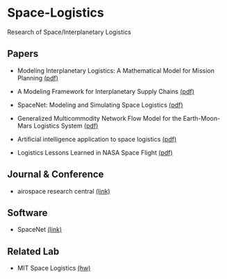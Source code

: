 # Space-Logistics
Research of Space/Interplanetary Logistics

## Papers
- Modeling Interplanetary Logistics: A Mathematical Model for Mission Planning [(pdf)](https://arc.aiaa.org/doi/pdf/10.2514/6.2006-5735)

- A Modeling Framework for Interplanetary Supply Chains [(pdf)](https://www.researchgate.net/profile/Olivier_De_Weck/publication/228656529_A_Modeling_Framework_for_Interplanetary_Supply_Chains/links/0deec53c601cbc6bbc000000.pdf)

- SpaceNet: Modeling and Simulating Space Logistics [(pdf)](https://trs.jpl.nasa.gov/bitstream/handle/2014/45444/08-2526_A1b.pdf?sequence=1&isAllowed=y)

- Generalized Multicommodity Network Flow Model for the Earth-Moon-Mars Logistics System [(pdf)](https://arc.aiaa.org/doi/pdf/10.2514/1.A33235)

- Artificial intelligence application to space logistics [(pdf)](https://arc.aiaa.org/doi/abs/10.2514/6.1988-4754)

- Logistics Lessons Learned in NASA Space Flight [(pdf)](http://hdl.handle.net/2060/20110022528)

## Journal & Conference
- airospace research central [(link)](https://arc.aiaa.org/)

## Software
- SpaceNet [(link)](http://spacenet.mit.edu/)

## Related Lab
- MIT Space Logistics [(hw)](http://spacelogistics.mit.edu/)
